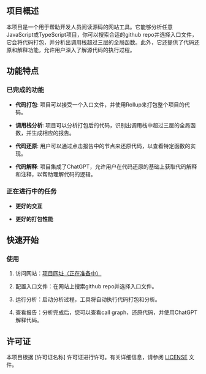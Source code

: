 ## 项目概述

本项目是一个用于帮助开发人员阅读源码的网站工具。它能够分析任意JavaScript或TypeScript项目，你可以搜索合适的github repo并选择入口文件，它会将代码打包，并分析出调用栈超过三层的全局函数。此外，它还提供了代码还原和解释功能，允许用户深入了解源代码的执行过程。

## 功能特点

### 已完成的功能

- **代码打包**: 项目可以接受一个入口文件，并使用Rollup来打包整个项目的代码。

- **调用栈分析**: 项目可以分析打包后的代码，识别出调用栈中超过三层的全局函数，并生成相应的报告。

- **代码还原**: 用户可以通过点击报告中的节点来还原代码，以查看特定函数的实现。

- **代码解释**: 项目集成了ChatGPT，允许用户在代码还原的基础上获取代码解释和注释，以帮助理解代码的逻辑。

### 正在进行中的任务

- **更好的交互**

- **更好的打包性能**

## 快速开始

### 使用

1. 访问网站：[项目网址（正在准备中）](https://)

2. 配置入口文件：在网站上搜索github repo并选择入口文件。

3. 运行分析：启动分析过程，工具将自动执行代码打包和分析。

4. 查看报告：分析完成后，您可以查看call graph，还原代码，并使用ChatGPT解释代码。


## 许可证

本项目根据 [许可证名称] 许可证进行许可。有关详细信息，请参阅 [LICENSE](https://github.com/likaiqiang/codeStackViz/blob/main/LICENSE) 文件。

